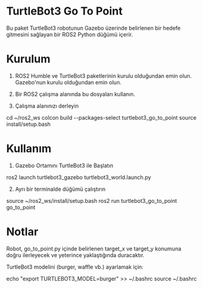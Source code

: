 # TurtleBot3 Go To Point
Bu paket TurtleBot3 robotunun Gazebo üzerinde belirlenen bir hedefe gitmesini sağlayan bir ROS2 Python düğümü içerir.

# Kurulum

1) ROS2 Humble ve TurtleBot3 paketlerinin kurulu olduğundan emin olun. Gazebo'nun kurulu olduğundan emin olun.

2) Bir ROS2 çalışma alanında bu dosyaları kullanın.

3) Çalışma alanınızı derleyin

cd ~/ros2_ws
colcon build --packages-select turtlebot3_go_to_point
source install/setup.bash

# Kullanım

1) Gazebo Ortamını TurtleBot3 ile Başlatın

ros2 launch turtlebot3_gazebo turtlebot3_world.launch.py

2) Ayrı bir terminalde düğümü çalıştırın

source ~/ros2_ws/install/setup.bash
ros2 run turtlebot3_go_to_point go_to_point

# Notlar

Robot, go_to_point.py içinde belirlenen target_x ve target_y konumuna doğru ilerleyecek ve yeterince yaklaştığında duracaktır.

TurtleBot3 modelini (burger, waffle vb.) ayarlamak için:

echo "export TURTLEBOT3_MODEL=burger" >> ~/.bashrc
source ~/.bashrc









